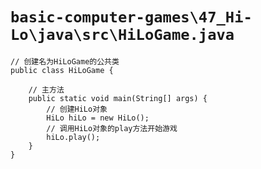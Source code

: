 # `basic-computer-games\47_Hi-Lo\java\src\HiLoGame.java`

```
// 创建名为HiLoGame的公共类
public class HiLoGame {

    // 主方法
    public static void main(String[] args) {
        // 创建HiLo对象
        HiLo hiLo = new HiLo();
        // 调用HiLo对象的play方法开始游戏
        hiLo.play();
    }
}
```